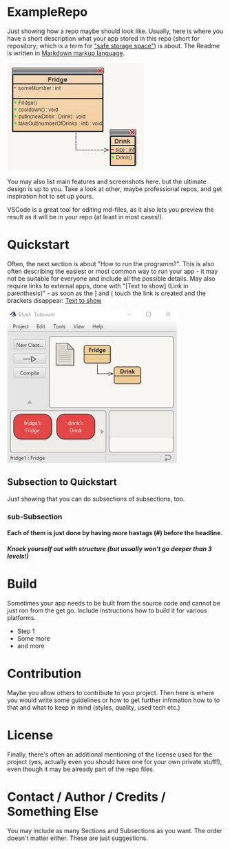 # ExampleRepo
Just showing how a repo maybe should look like.
Usually, here is where you have a short description what your app stored in this repo (short for repository; which is a term for ["safe storage space"](https://en.wiktionary.org/wiki/repository)) is about. The Readme is written in [Markdown markup language](https://en.wikipedia.org/wiki/Markdown).

![ClassDiagram](./images/ClassDiagram.png)

You may also list main features and screenshots here. but the ultimate design is up to you. Take a look at other, maybe professional repos, and get inspiration hot to set up yours.

VSCode is a great tool for editing md-files, as it also lets you preview the result as it will be in your repo (at least in most cases!).

# Quickstart
Often, the next section is about "How to run the programm?". This is also often describing the easiest or most common way to run your app - it may not be suitable for everyone and include all the possible details. May also require links to external apps, done with "[Text to show] (Link in parenthesis)" - as soon as the ] and ( touch the link is created and the brackets disappear: [Text to show](LinkInParenthesis)

![ClassDiagram](./images/Fridge_show.gif)

## Subsection to Quickstart

Just showing that you can do subsections of subsections, too.

### sub-Subsection

#### Each of them is just done by having more hastags (#) before the headline.

##### Knock yourself out with structure (but usually won't go deeper than 3 levels!)

# Build
Sometimes your app needs to be built from the source code and cannot be just ron from the get go. Include instructions how to build it for various platforms.

- Step 1
- Some more
- and more

# Contribution
Maybe you allow others to contribute to your project. Then here is where you would write some guidelines or how to get further infrmation how to to that and what to keep in mind (styles, quality, used tech etc.)

# License
Finally, there's often an additional mentioning of the license used for the project (yes, actually even you should have one for your own private stuff!), even though it may be already part of the repo files.

# Contact / Author / Credits / Something Else
You may include as many Sections and Subsections as you want. The order doesn't matter either. These are just suggestions.